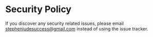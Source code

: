 # Security Policy

If you discover any security related issues, please email stephenjudesuccess@gmail.com instead of using the issue tracker.
